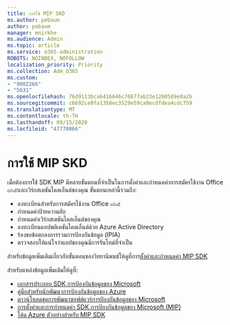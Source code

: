 ```yaml
---
title: การใช้ MIP SKD
ms.author: pebaum
author: pebaum
manager: mnirkhe
ms.audience: Admin
ms.topic: article
ms.service: o365-administration
ROBOTS: NOINDEX, NOFOLLOW
localization_priority: Priority
ms.collection: Adm_O365
ms.custom:
- "9002266"
- "5631"
ms.openlocfilehash: 76d9113bca6416646c76677ab23e12b0589e8a2b
ms.sourcegitcommit: c6692ce0fa1358ec3529e59ca0ecdfdea4cdc759
ms.translationtype: MT
ms.contentlocale: th-TH
ms.lasthandoff: 09/15/2020
ms.locfileid: "47770066"
---
```

# <a name="using-mip-skd"></a>การใช้ MIP SKD

เมื่อต้องการใช้ SDK MIP มีหลายขั้นตอนที่จำเป็นในการตั้งค่าและกำหนดค่าการสมัครใช้งาน Office ๓๖๕และเวิร์กสเตชันไคลเอ็นต์ของคุณ ขั้นตอนเหล่านี้รวมถึง:

- ลงทะเบียนสำหรับการสมัครใช้งาน Office ๓๖๕
- กำหนดค่าป้ายความลับ
- กำหนดค่าเวิร์กสเตชันไคลเอ็นต์ของคุณ
- ลงทะเบียนแอปพลิเคชันไคลเอ็นต์ด้วย Azure Active Directory
- ร้องขอข้อตกลงการรวมการป้องกันข้อมูล (IPIA)
- ตรวจสอบให้แน่ใจว่าแอปของคุณมีการรันไทม์ที่จำเป็น

สำหรับข้อมูลเพิ่มเติมเกี่ยวกับขั้นตอนของวิทยานิพนธ์ให้ดูที่การ[ตั้งค่าและกำหนดค่า MIP SDK](https://docs.microsoft.com/information-protection/develop/setup-configure-mip)

สำหรับแหล่งข้อมูลเพิ่มเติมให้ดูที่:

- [เอกสารประกอบ SDK การป้องกันข้อมูลของ Microsoft](https://docs.microsoft.com/information-protection/develop/)
- [คู่มือสำหรับนักพัฒนาการป้องกันข้อมูลของ Azure](https://docs.microsoft.com/azure/information-protection/develop/developers-guide)
- [ดาวน์โหลดชุดการพัฒนาซอฟต์แวร์การป้องกันข้อมูลของ Microsoft](https://www.microsoft.com/download/details.aspx?id=57392)
- [การตั้งค่าและการกำหนดค่า SDK การป้องกันข้อมูลของ Microsoft (MIP)](https://docs.microsoft.com/information-protection/develop/setup-configure-mip)
- [โค้ด Azure ตัวอย่างสำหรับ MIP SDK](https://azure.microsoft.com/resources/samples/?sort=0&term=mipsdk)
